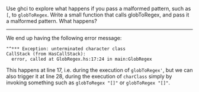 Use ghci to explore what happens if you pass a malformed pattern, such as `[`, to `globToRegex`. 
Write a small function that calls globToRegex, and pass it a malformed pattern. What happens?

---

We end up having the following error message:

```
"^*** Exception: unterminated character class
CallStack (from HasCallStack):
  error, called at GlobRegex.hs:17:24 in main:GlobRegex
```

This happens at line 17, i.e. during the execution of `globToRegex'`, but we can also trigger it at line 28, during the execution of `charClass` simply by invoking something such as `globToRegex "[]"` or `globToRegex "[]"`.
